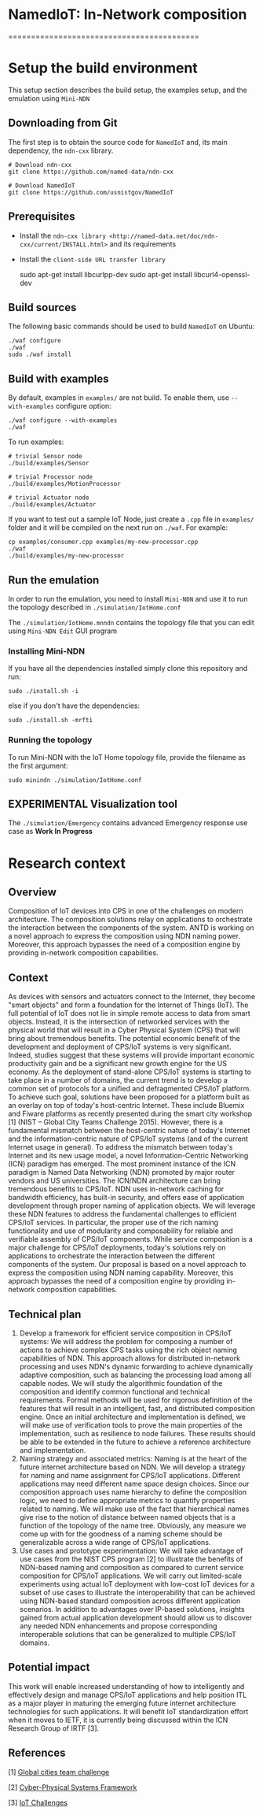 
# NamedIoT: In-Network composition
==========================================


# Setup the build environment

This setup section describes the build setup, the examples setup, and the emulation using  ``Mini-NDN`` 

## Downloading from Git

The first step is to obtain the source code for ``NamedIoT`` and, its main dependency, the
``ndn-cxx`` library.  

    # Download ndn-cxx
    git clone https://github.com/named-data/ndn-cxx

    # Download NamedIoT
    git clone https://github.com/usnistgov/NamedIoT

## Prerequisites

-  Install the `ndn-cxx library <http://named-data.net/doc/ndn-cxx/current/INSTALL.html>` and its requirements
-  Install the `client-side URL transfer library`

    sudo apt-get install libcurlpp-dev
    sudo apt-get install libcurl4-openssl-dev


## Build sources

The following basic commands should be used to build  ``NamedIoT``  on Ubuntu:

    ./waf configure
    ./waf
    sudo ./waf install

## Build with examples

By default, examples in ``examples/`` are not build.  To enable them, use
``--with-examples`` configure option:

    ./waf configure --with-examples
    ./waf


To run examples:

    # trivial Sensor node
    ./build/examples/Sensor

    # trivial Processor node
    ./build/examples/MotionProcessor

    # trivial Actuator node 
    ./build/examples/Actuator

If you want to test out a sample IoT Node, just create a ``.cpp`` file in ``examples/``
folder and it will be compiled on the next run on ``./waf``.  For example:

    cp examples/consumer.cpp examples/my-new-processor.cpp
    ./waf
    ./build/examples/my-new-processor

## Run the emulation

In order to run the emulation, you need to install ``Mini-NDN`` and use it to run the topology described in ``./simulation/IotHome.conf`` 

The  ``./simulation/IotHome.mnndn`` contains the topology file that you can edit using ``Mini-NDN Edit``  GUI program 

### Installing Mini-NDN

If you have all the dependencies installed simply clone this repository and run:

    sudo ./install.sh -i

else if you don't have the dependencies:

    sudo ./install.sh -mrfti

### Running the topology 

To run Mini-NDN with the IoT Home topology file, provide the filename as the first argument:

    sudo minindn ./simulation/IotHome.conf


## **EXPERIMENTAL** Visualization tool

The ``./simulation/Emergency`` contains advanced Emergency response use case as **Work In Progress**





# Research context 

## Overview 

Composition of IoT devices into CPS in one of the challenges on modern architecture. The composition solutions relay on applications to orchestrate the interaction between the components of the system. ANTD is working on a novel approach to express the composition using NDN naming power. Moreover, this approach bypasses the need of a composition engine by providing in-network composition capabilities.

## Context

As devices with sensors and actuators connect to the Internet, they become "smart objects" and form a foundation for the Internet of Things (IoT). The full potential of IoT does not lie in simple remote access to data from smart objects. Instead, it is the intersection of networked services with the physical world that will result in a Cyber Physical System (CPS) that will bring about tremendous benefits. The potential economic benefit of the development and deployment of CPS/IoT systems is very significant. Indeed, studies suggest that these systems will provide important economic productivity gain and be a significant new growth engine for the US economy. 
  As the deployment of stand-alone CPS/IoT systems is starting to take place in a number of domains, the current trend is to develop a common set of protocols for a unified and defragmented CPS/IoT platform. To achieve such goal, solutions have been proposed for a platform built as an overlay on top of today's host-centric Internet. These include Bluemix and Fiware platforms as recently presented during the smart city workshop [1] (NIST – Global City Teams Challenge 2015).
  However, there is a fundamental mismatch between the host-centric nature of today's Internet and the information-centric nature of CPS/IoT systems (and of the current Internet usage in general). To address the mismatch between today's Internet and its new usage model, a novel Information-Centric Networking (ICN) paradigm has emerged. The most prominent instance of the ICN paradigm is Named Data Networking (NDN) promoted by major router vendors and US universities. The ICN/NDN architecture can bring tremendous benefits to CPS/IoT. NDN uses in-network caching for bandwidth efficiency, has built-in security, and offers ease of application development through proper naming of application objects. 
 We will leverage these NDN features to address the fundamental challenges to efficient CPS/IoT services. In particular, the proper use of the rich naming functionality and use of modularity and composability for reliable and verifiable assembly of CPS/IoT components. While service composition is a major challenge for CPS/IoT deployments, today's solutions rely on applications to orchestrate the interaction between the different components of the system. Our proposal is based on a novel approach to express the composition using NDN naming capability. Moreover, this approach bypasses the need of a composition engine by providing in-network composition capabilities.
  

## Technical plan

  1. Develop a framework for efficient service composition in CPS/IoT systems: We will address the problem for composing a number of actions to achieve complex CPS tasks using the rich object naming capabilities of NDN. This approach allows for distributed in-network processing and uses NDN's dynamic forwarding to achieve dynamically adaptive composition, such as balancing the processing load among all capable nodes. We will study the algorithmic foundation of the composition and identify common functional and technical requirements.  Formal methods will be used for rigorous definition of the features that will result in an intelligent, fast, and distributed composition engine.  Once an initial architecture and implementation is defined, we will make use of verification tools to prove the main properties of the implementation, such as resilience to node failures. These results should be able to be extended in the future to achieve a reference architecture and implementation. 
  2. Naming strategy and associated metrics: Naming is at the heart of the future internet architecture based on NDN. We will develop a strategy for naming and name assignment for CPS/IoT applications. Different applications may need different name space design choices. Since our composition approach uses name hierarchy to define the composition logic, we need to define appropriate metrics to quantify properties related to naming. We will make use of the fact that hierarchical names give rise to the notion of distance between named objects that is a function of the topology of the name tree. Obviously, any measure we come up with for the goodness of a naming scheme should be generalizable across a wide range of CPS/IoT applications.
  3. Use cases and prototype experimentation: We will take advantage of use cases from the NIST CPS program [2] to illustrate the benefits of NDN-based naming and composition as compared to current service composition for CPS/IoT applications. We will carry out limited-scale experiments using actual IoT deployment with low-cost IoT devices for a subset of use cases to illustrate the interoperability that can be achieved using NDN-based standard composition across different application scenarios. In addition to advantages over IP-based solutions, insights gained from actual application development should allow us to discover any needed NDN enhancements and propose corresponding interoperable solutions that can be generalized to multiple CPS/IoT domains. 
  
## Potential impact

This work will enable increased understanding of how to intelligently and effectively design and manage CPS/IoT applications and help position ITL as a major player in maturing the emerging future internet architecture technologies for such applications. It will benefit IoT standardization effort when it moves to IETF, it is currently being discussed within the ICN Research Group of IRTF [3].


## References
\[1\] [Global cities team challenge](http://www.nist.gov/cps/global-cities-team-challenge-2015.cfm)

\[2\] [Cyber-Physical Systems Framework](http://www.cpspwg.org/Portals/3/docs/CPS%20PWG%20Draft%20Framework%20for%20Cyber-Physical%20Systems%20Release%200.8%20September%202015.pdf)

\[3\] [IoT Challenges](https://tools.ietf.org/html/draft-zhang-iot-icn-challenges-02)

